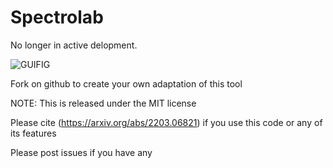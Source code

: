 # Spectrolab

No longer in active delopment.

![GUIFIG](https://user-images.githubusercontent.com/7741705/112843430-8eb69780-9070-11eb-9c69-71c76fde17c9.png)

Fork on github to create your own adaptation of this tool

NOTE: This is released under the MIT license

Please cite (https://arxiv.org/abs/2203.06821) if you use this code or any of its features

Please post issues if you have any





